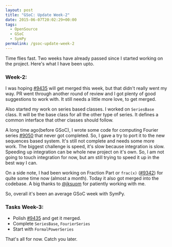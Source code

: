 ```yaml
---
layout: post
title: "GSoC: Update Week-2"
date: 2015-06-07T20:02:29+00:00
tags:
  - OpenSource
  - GSoC
  - SymPy
permalink: /gsoc-update-week-2
---
```


Time flies fast. Two weeks have already passed since I started working on the project. Here's what I have been upto.

### Week-2:

I was hoping [\#9435](http://github.com/sympy/sympy/pull/9435) will get merged this week, but that didn't really went my way.
PR went through another round of review and I got plenty of good suggestions to work with.
It still needs a little more love, to get merged.
 
<!-- excerpt -->
Also started my work on series based classes. I worked on ``SeriesBase`` class. It will be the base class for all the other type of series.
It defines a common interface that other classes should follow.

A long time ago(before GSoC), I wrote some code for computing Fourier series [\#9050](http://github.com/sympy/sympy/pull/9050)
that never got completed. So, I gave a try to port it to the new sequences based system.
It's still not complete and needs some more work. The biggest challenge is speed, it's slow 
because integration is slow. Speeding up integration can be whole new project on it's own.
So, I am not going to touch integration for now, but am still trying to speed it up in the best way I can.

On a side note, I had been working on Fraction Part or ``frac(x)`` ([\#9342](http://github.com/sympy/sympy/pull/9342))
for quite some time now (almost a month). Today it also got merged into the codebase. 
A big thanks to [@jksuom](http://github.com/jksuom) for patiently working with me.

So, overall it's been an average GSoC week with SymPy.

### Tasks Week-3:

* Polish [\#9435](http://github.com/sympy/sympy/pull/9435) and get it merged.
* Complete ``SeriesBase``, ``FourierSeries``
* Start with ``FormalPowerSeries``

That's all for now. Catch you later.

